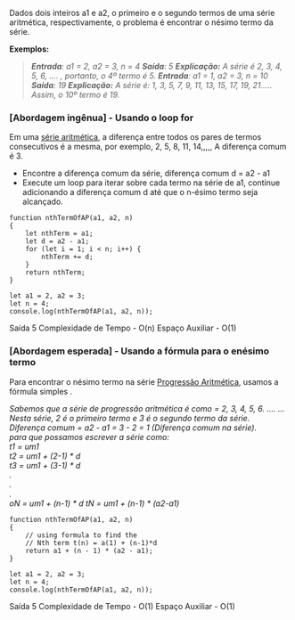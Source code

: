 Dados dois inteiros a1 e a2, o primeiro e o segundo termos de uma série aritmética, respectivamente, o problema é encontrar o nésimo termo da série.

**Exemplos:**
> **_Entrada_**_: a1 = 2, a2 = 3, n = 4_
> **_Saída_**_: 5_
> **_Explicação:_** _A série é 2, 3, 4, 5, 6, .... , portanto, o 4º termo é 5._
> **_Entrada_**_: a1 = 1, a2 = 3, n = 10_
> **_Saída_**_: 19_
> **_Explicação:_** _A série é: 1, 3, 5, 7, 9, 11, 13, 15, 17, 19, 21..... Assim, o 10º termo é 19._


### [Abordagem ingênua] - Usando o loop for

Em uma [série aritmética](https://www.geeksforgeeks.org/arithmetic-series/), a diferença entre todos os pares de termos consecutivos é a mesma, por exemplo, 2, 5, 8, 11, 14,,,,, A diferença comum é 3.

- Encontre a diferença comum da série, diferença comum d = a2 - a1
- Execute um loop para iterar sobre cada termo na série de a1, continue adicionando a diferença comum d até que o n-ésimo termo seja alcançado.

```
function nthTermOfAP(a1, a2, n)
{
    let nthTerm = a1;
    let d = a2 - a1;
    for (let i = 1; i < n; i++) {
        nthTerm += d;
    }
    return nthTerm;
}

let a1 = 2, a2 = 3;
let n = 4;
console.log(nthTermOfAP(a1, a2, n));
```

Saída
5
Complexidade de Tempo - O(n)
Espaço Auxiliar - O(1)

### [Abordagem esperada] - Usando a fórmula para o enésimo termo

Para encontrar o nésimo termo na série [Progressão Aritmética](https://www.geeksforgeeks.org/what-is-arithmetic-progression/), usamos a fórmula simples .

_Sabemos que a série de progressão aritmética é como = 2, 3, 4, 5, 6. .... ...  
Nesta série, 2 é o primeiro termo e 3 é o segundo termo da série.  
Diferença comum = a2 - a1 = 3 - 2 = 1 (Diferença comum na série).  
para que possamos escrever a série como:  
t1 = um1   
t2 = um1 + (2-1) * d   
t3 = um1 + (3-1) * d  
.  
.  
.  
oN = um1 + (n-1) * d
tN = um1 + (n-1) * (a2-a1)_





```
function nthTermOfAP(a1, a2, n)
{
    // using formula to find the
    // Nth term t(n) = a(1) + (n-1)*d
    return a1 + (n - 1) * (a2 - a1);
}

let a1 = 2, a2 = 3;
let n = 4;
console.log(nthTermOfAP(a1, a2, n));
```

Saída
5
Complexidade de Tempo - O(1)
Espaço Auxiliar - O(1)


